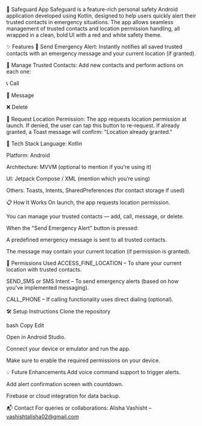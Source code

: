 🚨 Safeguard App
Safeguard is a feature-rich personal safety Android application developed using Kotlin, designed to help users quickly alert their trusted contacts in emergency situations. The app allows seamless management of trusted contacts and location permission handling, all wrapped in a clean, bold UI with a red and white safety theme.

✨ Features
🔴 Send Emergency Alert:
Instantly notifies all saved trusted contacts with an emergency message and your current location (if granted).

📇 Manage Trusted Contacts:
Add new contacts and perform actions on each one:

📞 Call

💬 Message

❌ Delete

📍 Request Location Permission:
The app requests location permission at launch. If denied, the user can tap this button to re-request.
If already granted, a Toast message will confirm: "Location already granted."


🚀 Tech Stack
Language: Kotlin

Platform: Android

Architecture: MVVM (optional to mention if you're using it)

UI: Jetpack Compose / XML (mention which you’re using)

Others: Toasts, Intents, SharedPreferences (for contact storage if used)

📋 How It Works
On launch, the app requests location permission.

You can manage your trusted contacts — add, call, message, or delete.

When the "Send Emergency Alert" button is pressed:

A predefined emergency message is sent to all trusted contacts.

The message may contain your current location (if permission is granted).

🔐 Permissions Used
ACCESS_FINE_LOCATION – To share your current location with trusted contacts.

SEND_SMS or SMS Intent – To send emergency alerts (based on how you've implemented messaging).

CALL_PHONE – If calling functionality uses direct dialing (optional).

🛠️ Setup Instructions
Clone the repository

bash
Copy
Edit

Open in Android Studio.

Connect your device or emulator and run the app.

Make sure to enable the required permissions on your device.

💡 Future Enhancements
Add voice command support to trigger alerts.

Add alert confirmation screen with countdown.

Firebase or cloud integration for data backup.

📬 Contact
For queries or collaborations:
Alisha Vashisht – vashishtalisha02@gmail.com
